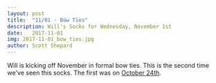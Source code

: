 ```yaml
---
layout: post
title:  "11/01 - Bow Ties"
description: Will's Socks for Wednesday, November 1st
date:   2017-11-01
img: 2017-11-01_bow_ties.jpg
author: Scott Shepard
---
```


Will is kicking off November in formal bow ties. This is the second time we've
seen this socks. The first was on [October 24th](/bow-ties/).
